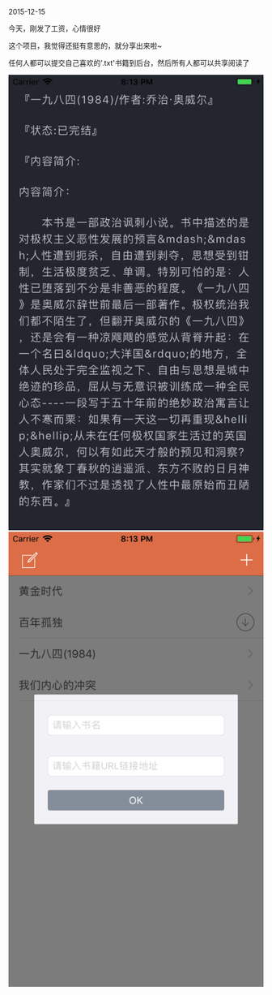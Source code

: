 
2015-12-15

今天，刚发了工资，心情很好

这个项目，我觉得还挺有意思的，就分享出来啦~

任何人都可以提交自己喜欢的'.txt'书籍到后台，然后所有人都可以共享阅读了

![image](https://github.com/ixiao/readbook/blob/master/images/page.png)
![image](https://github.com/ixiao/readbook/blob/master/images/push.png)

